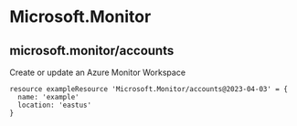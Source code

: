 # Microsoft.Monitor

## microsoft.monitor/accounts

Create or update an Azure Monitor Workspace
```bicep
resource exampleResource 'Microsoft.Monitor/accounts@2023-04-03' = {
  name: 'example'
  location: 'eastus'
}
```
